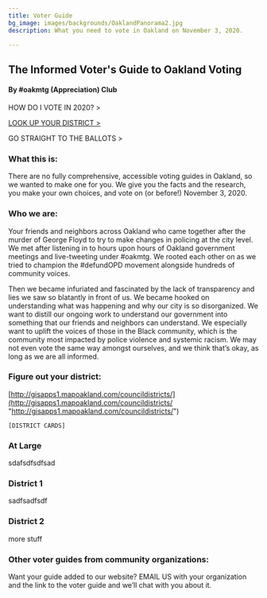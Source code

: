 ```yaml
---
title: Voter Guide
bg_image: images/backgrounds/OaklandPanorama2.jpg
description: What you need to vote in Oakland on November 3, 2020.

---
```

## The Informed Voter's Guide to Oakland Voting

#### By #oakmtg (Appreciation) Club

HOW DO I VOTE IN 2020? >

[LOOK UP YOUR DISTRICT >](http://gisapps1.mapoakland.com/councildistricts/)

GO STRAIGHT TO THE BALLOTS >

### **What this is:**

There are no fully comprehensive, accessible voting guides in Oakland, so we wanted to make one for you. We give you the facts and the research, you make your own choices, and vote on (or before!) November 3, 2020.

### **Who we are:**

Your friends and neighbors across Oakland who came together after the murder of George Floyd to try to make changes in policing at the city level. We met after listening in to hours upon hours of Oakland government meetings and live-tweeting under #oakmtg. We rooted each other on as we tried to champion the #defundOPD movement alongside hundreds of community voices.

Then we became infuriated and fascinated by the lack of transparency and lies we saw so blatantly in front of us. We became hooked on understanding what was happening and why our city is so disorganized. We want to distill our ongoing work to understand our government into something that our friends and neighbors can understand. We especially want to uplift the voices of those in the Black community, which is the community most impacted by police violence and systemic racism. We may not even vote the same way amongst ourselves, and we think that’s okay, as long as we are all informed.

### **Figure out your district:**

[http://gisapps1.mapoakland.com/councildistricts/](http://gisapps1.mapoakland.com/councildistricts/ "http://gisapps1.mapoakland.com/councildistricts/")

    [DISTRICT CARDS]

### At Large

sdafsdfsdfsad

### District 1

sadfsadfsdf

### District 2

more stuff

### **Other voter guides from community organizations:**

Want your guide added to our website? EMAIL US with your organization and the link to the voter guide and we’ll chat with you about it.